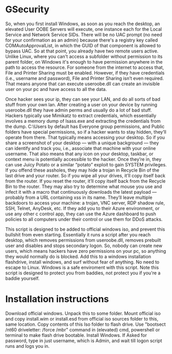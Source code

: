 # GSecurity

So, when you first install Windows, as soon as you reach the desktop, an elevated User OOBE Servers will execute, one instance each for the Local Service and Network Service SIDs.
There will be no UAC prompt (no need for your confirmation as an admin) because there's a registry key called COMAutoApprovalList, in which the GUID of that component is allowed to bypass UAC. So at that point, you already have two remote users active.
Unlike Linux, where you can't access a subfolder without permission to its parent folder, on Windows it's enough to have permission anywhere in the path to access the resource. For someone from the internet to access that, File and Printer Sharing must be enabled. 
However, if they have credentials (i.e., username and password), File and Printer Sharing isn’t even required. That means anyone that can execute useroobe.dll can create an invisible user on your pc and have access to all the data.

Once hacker sees your ip, they can see your LAN, and do all sorts of bad stuff from your own lan. After creating a user on your device by running useroobe.dll they have admin perms and usually do a lot of bad stuff.
Hackers typically use Mimikatz to extract credentials, which essentially involves a memory dump of lsass.exe and extracting the credentials from the dump. C:\Users by default has Everyone group permissions, and Public folders have special permissions, 
so if a hacker wants to stay hidden, they’ll operate from there. That typically means accessing your desktop. So if you share a screenshot of your desktop — with a unique background — they can identify and track you, i.e., associate that machine with your online username.
That also means that any icon on your desktop, taskbar, or context menu is potentially accessible to the hacker. Once they’re in, they can use Juicy Potato or a similar “potato” exploit to gain SYSTEM privileges.
If you offend these assholes, they may hide a trojan in Recycle Bin of the last drive and your router. So if you wipe all your drives, it’ll copy itself back from the router. If you reset the router, it’ll copy itself back from the Recycle Bin to the router.
They may also try to determine what mouse you use and infect it with a macro that continuously downloads the latest payload — probably from a URL containing xss in its name. They’ll leave multiple backdoors to access your machine: a trojan, VNC server, RDP shadow rule, SSH, Telnet, AnyDesk, etc.
If they add you to their Azure environment, or use any other c control app, they can use the Azure dashboard to push policies to all computers under their control or use them for DDoS attacks.

This script is designed to be added to official windows iso, and prevent this bullshit from even starting. Essentially it runs a script after you reach desktop, which removes permissions from useroobe.dll, removes prebuilt user and disables and stops secondary logon. 
So, nobody can create new users, which means hackers have zero permissions on your pc, so anything they would normally do is blocked. Add this to a windows installation flashdrive, install windows, and surf without fear of anything. No need to escape to Linux. 
Windows is a safe enviroment with this script. Note this script is designed to protect you from baddies, not protect you if you're a baddie yourself.

# Installation instructions
Download official windows.
Unpack this to some folder.
Mount official iso and copy install.wim or install.esd from official iso sources folder to this, same location.
Copy contents of this Iso folder to flash drive.
Use "bootsect /nt60 driveletter: /force /mbr" command in (elevated) cmd, powershell or terminal to make flash drive bootable.
Install Windows.
If Asked for password, type in just username, which is Admin, and wait till logon script runs and logs you in.
